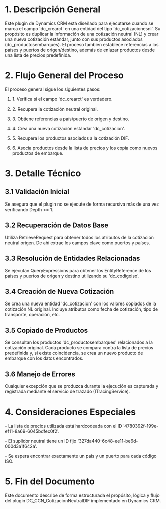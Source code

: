 # 1. Descripción General

Este plugin de Dynamics CRM está diseñado para ejecutarse cuando se
marca el campo \'dc_crearct\' en una entidad del tipo
\'dc_cotizacionesnl\'. Su propósito es duplicar la información de una
cotización neutral (NL) y crear una nueva cotización estándar, junto con
sus productos asociados (dc_productosembarques). El proceso también
establece referencias a los países y puertos de origen/destino, además
de enlazar productos desde una lista de precios predefinida.

# 2. Flujo General del Proceso

El proceso general sigue los siguientes pasos:

1.  1\. Verifica si el campo \'dc_crearct\' es verdadero.

2.  2\. Recupera la cotización neutral original.

3.  3\. Obtiene referencias a país/puerto de origen y destino.

4.  4\. Crea una nueva cotización estándar \'dc_cotizacion\'.

5.  5\. Recupera los productos asociados a la cotización DIF.

6.  6\. Asocia productos desde la lista de precios y los copia como
    nuevos productos de embarque.

# 3. Detalle Técnico

## 3.1 Validación Inicial

Se asegura que el plugin no se ejecute de forma recursiva más de una vez
verificando Depth \<= 1.

## 3.2 Recuperación de Datos Base

Utiliza RetrieveRequest para obtener todos los atributos de la
cotización neutral origen. De ahí extrae los campos clave como puertos y
países.

## 3.3 Resolución de Entidades Relacionadas

Se ejecutan QueryExpressions para obtener los EntityReference de los
países y puertos de origen y destino utilizando su \'dc_codigoiso\'.

## 3.4 Creación de Nueva Cotización

Se crea una nueva entidad \'dc_cotizacion\' con los valores copiados de
la cotización NL original. Incluye atributos como fecha de cotización,
tipo de transporte, operación, etc.

## 3.5 Copiado de Productos

Se consultan los productos \'dc_productosembarques\' relacionados a la
cotización original. Cada producto se compara contra la lista de precios
predefinida y, si existe coincidencia, se crea un nuevo producto de
embarque con los datos encontrados.

## 3.6 Manejo de Errores

Cualquier excepción que se produzca durante la ejecución es capturada y
registrada mediante el servicio de trazado (ITracingService).

# 4. Consideraciones Especiales

\- La lista de precios utilizada está hardcodeada con el ID
\'4780392f-199e-ef11-8a69-6045bdfec0f2\'.

\- El suplidor neutral tiene un ID fijo
\'327da440-6c48-ee11-be6d-000d3a1f642a\'.

\- Se espera encontrar exactamente un país y un puerto para cada código
ISO.

# 5. Fin del Documento

Este documento describe de forma estructurada el propósito, lógica y
flujo del plugin DC_CCN_CotizacionNeutralDIF implementado en Dynamics
CRM.
